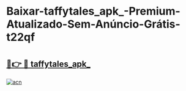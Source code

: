 # Baixar-taffytales_apk_-Premium-Atualizado-Sem-Anúncio-Grátis-t22qf

# <h2><a href="https://482fkn.esa.edu.pl?src=taffytales_apk_&ref=t22qf">🔗👉 🔴 taffytales_apk_</a></h2>

[![acn](https://github.com/user-attachments/assets/0f9c940e-d8b0-45ae-aac7-cd30a18b3e1c)](https://482fkn.esa.edu.pl?src=taffytales_apk_&ref=t22qf)


